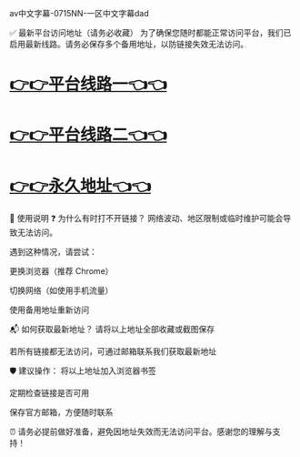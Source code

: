 av中文字幕-0715NN-一区中文字幕dad

✅ 最新平台访问地址（请务必收藏）
为了确保您随时都能正常访问平台，我们已启用最新线路。请务必保存多个备用地址，以防链接失效无法访问。

# [👉👉平台线路一👈👈](https://za52.run)

# [👉👉平台线路二👈👈](https://za53.run)

# [👉👉永久地址👈👈](https://za51.run)

📌 使用说明
❓ 为什么有时打不开链接？
网络波动、地区限制或临时维护可能会导致无法访问。

遇到这种情况，请尝试：

更换浏览器（推荐 Chrome）

切换网络（如使用手机流量）

使用备用地址重新访问

📬 如何获取最新地址？
请将以上地址全部收藏或截图保存

若所有链接都无法访问，可通过邮箱联系我们获取最新地址

🛡️ 建议操作：
将以上地址加入浏览器书签

定期检查链接是否可用

保存官方邮箱，方便随时联系

⏰ 请务必提前做好准备，避免因地址失效而无法访问平台。感谢您的理解与支持！

